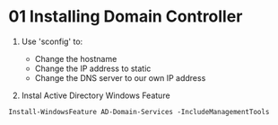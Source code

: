 # 01 Installing Domain Controller

1. Use 'sconfig' to:
    - Change the hostname
    - Change the IP address to static
    - Change the DNS server to our own IP address

2. Instal Active Directory Windows Feature

```shell
Install-WindowsFeature AD-Domain-Services -IncludeManagementTools
```